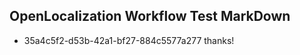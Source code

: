 ## OpenLocalization Workflow Test MarkDown
* 35a4c5f2-d53b-42a1-bf27-884c5577a277 
thanks!<!--HONumber=Mar16_HO3-->
